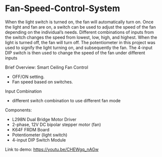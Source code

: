 # Fan-Speed-Control-System
When the light switch is turned on, the fan will automatically turn on. Once the light and fan are on, a switch can be used to adjust the speed of the fan depending on the individual’s needs. Different combinations of inputs from the switch changes the speed from lowest, low, high, and highest. When the light is turned off, the fan will turn off. 
The potentiometer in this project was used to signify the light turning on, and subsequently the fan. The 4-input DIP switch is then used to change the speed of the fan under different inputs

Brief Overview:
Smart Ceiling Fan Control 
  - OFF/ON setting.
  - Fan speed based on switches.
    
Input Combination
  -  different switch combination to use different fan mode

Components:
  - L298N Dual Bridge Motor Driver
  - 2-phase, 12V DC bipolar stepper motor (fan)
  - K64F FRDM Board
  - Potentiometer (light switch)
  - 4-input DIP Switch Module

Link to demo: https://youtu.be/CHEWgq_nAGw


